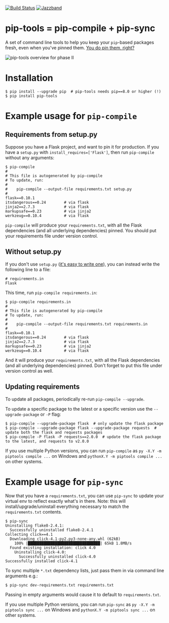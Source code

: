 [![Build Status](https://travis-ci.org/jazzband/pip-tools.svg?branch=master)](https://travis-ci.org/jazzband/pip-tools)
[![Jazzband](https://jazzband.co/static/img/badge.svg)](https://jazzband.co/)

pip-tools = pip-compile + pip-sync
==================================

A set of command line tools to help you keep your `pip`-based packages fresh,
even when you've pinned them.  [You do pin them, right?][0]

![pip-tools overview for phase II](./img/pip-tools-overview.png)

[0]: http://nvie.com/posts/pin-your-packages/


Installation
============

```console
$ pip install --upgrade pip  # pip-tools needs pip==8.0 or higher (!)
$ pip install pip-tools
```


Example usage for `pip-compile`
===============================

Requirements from setup.py
--------------------------

Suppose you have a Flask project, and want to pin it for production.  If you have a `setup.py` with
`install_requires=['Flask']`, then run `pip-compile` without any arguments:
```console
$ pip-compile
#
# This file is autogenerated by pip-compile
# To update, run:
#
#    pip-compile --output-file requirements.txt setup.py
#
flask==0.10.1
itsdangerous==0.24        # via flask
jinja2==2.7.3             # via flask
markupsafe==0.23          # via jinja2
werkzeug==0.10.4          # via flask
```

`pip-compile` will produce your `requirements.txt`, with all the Flask dependencies
(and all underlying dependencies) pinned.  You should put your requirements file under version control.

Without setup.py
----------------

If you don't use `setup.py` ([it's easy to write one][1]), you can instead write the following line to a file:

    # requirements.in
    Flask

This time, run `pip-compile requirements.in`:

```console
$ pip-compile requirements.in
#
# This file is autogenerated by pip-compile
# To update, run:
#
#    pip-compile --output-file requirements.txt requirements.in
#
flask==0.10.1
itsdangerous==0.24        # via flask
jinja2==2.7.3             # via flask
markupsafe==0.23          # via jinja2
werkzeug==0.10.4          # via flask
```

And it will produce your `requirements.txt`, with all the Flask dependencies
(and all underlying dependencies) pinned.  Don't forget to put this file under version control as well.

[1]: https://packaging.python.org/distributing/#configuring-your-project

Updating requirements
---------------------

To update all packages, periodically re-run `pip-compile --upgrade`.

To update a specific package to the latest or a specific version use the `--upgrade-package` or `-P` flag:

```console
$ pip-compile --upgrade-package flask  # only update the flask package
$ pip-compile --upgrade-package flask --upgrade-package requests  # update both the flask and requests packages
$ pip-compile -P flask -P requests==2.0.0  # update the flask package to the latest, and requests to v2.0.0
```

If you use multiple Python versions, you can run ``pip-compile`` as ``py -X.Y
-m piptools compile ...`` on Windows and ``pythonX.Y -m piptools compile ...``
on other systems.

Example usage for `pip-sync`
============================

Now that you have a `requirements.txt`, you can use `pip-sync` to update your
virtual env to reflect exactly what's in there.  Note: this will
install/upgrade/uninstall everything necessary to match the `requirements.txt`
contents.

```console
$ pip-sync
Uninstalling flake8-2.4.1:
  Successfully uninstalled flake8-2.4.1
Collecting click==4.1
  Downloading click-4.1-py2.py3-none-any.whl (62kB)
    100% |████████████████████████████████| 65kB 1.8MB/s
  Found existing installation: click 4.0
    Uninstalling click-4.0:
      Successfully uninstalled click-4.0
Successfully installed click-4.1
```

To sync multiple `*.txt` dependency lists, just pass them in via command line arguments e.g.:
```shell
$ pip-sync dev-requirements.txt requirements.txt
```
Passing in empty arguments would cause it to default to `requirements.txt`.

If you use multiple Python versions, you can run ``pip-sync`` as ``py -X.Y -m
piptools sync ...`` on Windows and ``pythonX.Y -m piptools sync ...`` on other
systems.
